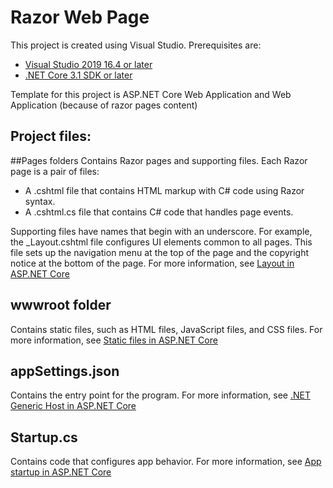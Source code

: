 # Razor Web Page
This project is created using Visual Studio. Prerequisites are: 
* [Visual Studio 2019 16.4 or later](https://visualstudio.microsoft.com/downloads/?utm_medium=microsoft&utm_source=docs.microsoft.com&utm_campaign=inline+link&utm_content=download+vs2019) 
* [.NET Core 3.1 SDK or later](https://dotnet.microsoft.com/download/dotnet-core/3.1) 

Template for this project is ASP.NET Core Web Application and Web Application (because of razor pages content)
## Project files:
##Pages folders 
Contains Razor pages and supporting files. Each Razor page is a pair of files:
* A .cshtml file that contains HTML markup with C# code using Razor syntax.
* A .cshtml.cs file that contains C# code that handles page events.

Supporting files have names that begin with an underscore. For example, the _Layout.cshtml file configures UI elements common to all pages. This file sets up the navigation menu at the top of the page and the copyright notice at the bottom of the page. For more information, see [Layout in ASP.NET Core](https://docs.microsoft.com/en-us/aspnet/core/mvc/views/layout?view=aspnetcore-3.1)
## wwwroot folder
Contains static files, such as HTML files, JavaScript files, and CSS files. For more information, see [Static files in ASP.NET Core](https://docs.microsoft.com/en-us/aspnet/core/fundamentals/static-files?view=aspnetcore-3.1)
## appSettings.json
Contains the entry point for the program. For more information, see [.NET Generic Host in ASP.NET Core](https://docs.microsoft.com/en-us/aspnet/core/fundamentals/host/generic-host?view=aspnetcore-3.1) 
## Startup.cs
Contains code that configures app behavior. For more information, see [App startup in ASP.NET Core](https://docs.microsoft.com/en-us/aspnet/core/fundamentals/startup?view=aspnetcore-3.1) 
